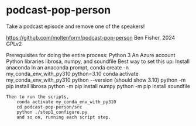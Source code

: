 # podcast-pop-person
Take a podcast episode and remove one of the speakers!

https://github.com/moltenform/podcast-pop-person
Ben Fisher, 2024
GPLv2

Prerequisites for doing the entire process:
    Python 3
    An Azure account
    Python libraries librosa, numpy, and soundfile
        Best way to set this up:
        Install anaconda
        In an anaconda prompt,
            conda create -n my_conda_env_with_py310 python=3.10
            conda activate my_conda_env_with_py310
            python --version (should show 3.10)
            python -m pip install librosa
            python -m pip install numpy
            python -m pip install soundfile
        
    Then to run the scripts,
        conda activate my_conda_env_with_py310
        cd podcast-pop-person/src
        python ./step1_configure.py
        and so on, running each script step.
        
            


